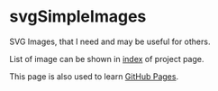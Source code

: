 # svgSimpleImages

SVG Images, that I need and may be useful for others.

List of image can be shown in [index](https://aikige.github.io/svgSimpleImages/) of project page.

This page is also used to learn [GitHub Pages](https://pages.github.com/).
